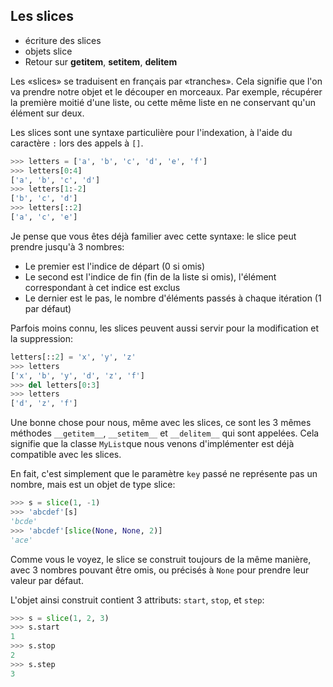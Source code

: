## Les slices

- écriture des slices
- objets slice
- Retour sur __getitem__, __setitem__, __delitem__

Les «slices» se traduisent en français par «tranches». Cela signifie que l'on va prendre notre objet et le découper en morceaux.
Par exemple, récupérer la première moitié d'une liste, ou cette même liste en ne conservant qu'un élément sur deux.

Les slices sont une syntaxe particulière pour l'indexation, à l'aide du caractère `:` lors des appels à `[]`.

```python
>>> letters = ['a', 'b', 'c', 'd', 'e', 'f']
>>> letters[0:4]
['a', 'b', 'c', 'd']
>>> letters[1:-2]
['b', 'c', 'd']
>>> letters[::2]
['a', 'c', 'e']
```

Je pense que vous êtes déjà familier avec cette syntaxe: le slice peut prendre jusqu'à 3 nombres:

- Le premier est l'indice de départ (0 si omis)
- Le second est l'indice de fin (fin de la liste si omis), l'élément correspondant à cet indice est exclus
- Le dernier est le pas, le nombre d'éléments passés à chaque itération (1 par défaut)

Parfois moins connu, les slices peuvent aussi servir pour la modification et la suppression:

```python
letters[::2] = 'x', 'y', 'z'
>>> letters
['x', 'b', 'y', 'd', 'z', 'f']
>>> del letters[0:3]
>>> letters
['d', 'z', 'f']
```

Une bonne chose pour nous, même avec les slices, ce sont les 3 mêmes méthodes `__getitem__`, `__setitem__` et `__delitem__` qui sont appelées. Cela signifie que la classe `MyList`que nous venons d'implémenter est déjà compatible avec les slices.

En fait, c'est simplement que le paramètre `key` passé ne représente pas un nombre, mais est un objet de type slice:

```python
>>> s = slice(1, -1)
>>> 'abcdef'[s]
'bcde'
>>> 'abcdef'[slice(None, None, 2)]
'ace'
```

Comme vous le voyez, le slice se construit toujours de la même manière, avec 3 nombres pouvant être omis, ou précisés à `None` pour prendre leur valeur par défaut.

L'objet ainsi construit contient 3 attributs: `start`, `stop`, et `step`:

```python
>>> s = slice(1, 2, 3)
>>> s.start
1
>>> s.stop
2
>>> s.step
3
```
